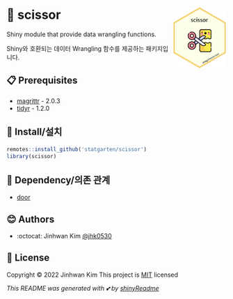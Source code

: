 # :yellow_heart: scissor <img src = 'logo.png' width = 120 align = 'right'>

Shiny module that provide data wrangling functions.

Shiny와 호환되는 데이터 Wrangling 함수를 제공하는 패키지입니다.

## :clipboard: Prerequisites

* [magrittr](https://magrittr.tidyverse.org/) - 2.0.3
* [tidyr](https://tidyr.tidyverse.org/) - 1.2.0

## :wrench: Install/설치

```r
remotes::install_github('statgarten/scissor')
library(scissor)
```

## :paperclip: Dependency/의존 관계
* [door](https://github.com/statgarten/door)

## :blush: Authors
* :octocat: Jinhwan Kim [@jhk0530](http://github.com/jhk0530)

## :memo: License
Copyright :copyright: 2022 Jinhwan Kim
This project is [MIT](https://opensource.org/licenses/MIT) licensed


*This README was generated with :two_hearts: by [shinyReadme](http://github.com/jhk0530/shinyReadme)*
